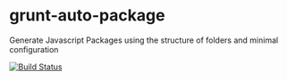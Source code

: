 grunt-auto-package
=================

Generate Javascript Packages using the structure of folders and minimal configuration

[![Build Status](https://travis-ci.org/tcorral/grunt-auto-package.png)](https://travis-ci.org/tcorral/grunt-auto-package)